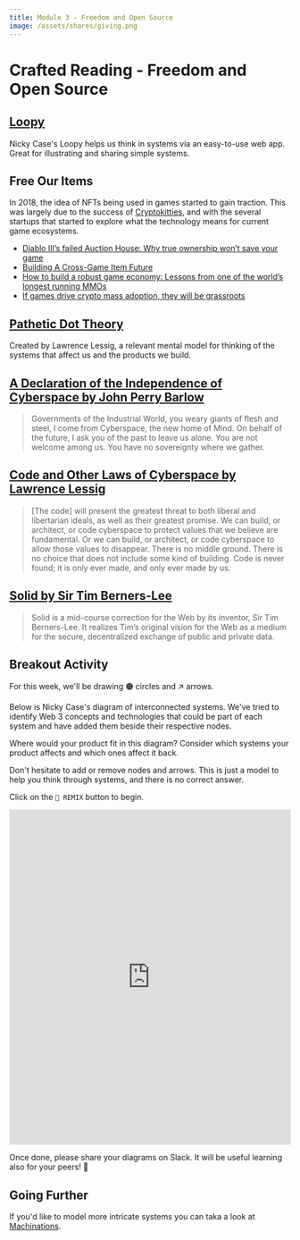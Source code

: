 ```yaml
---
title: Module 3 - Freedom and Open Source
image: /assets/shares/giving.png
---
```


# Crafted Reading - Freedom and Open Source


## <a href="https://ncase.me/loopy/" target="_blank" rel="noopener noreferrer">Loopy</a>
Nicky Case's Loopy helps us think in systems via an easy-to-use web app. Great for illustrating and sharing simple systems.


## Free Our Items

In 2018, the idea of NFTs being used in games started to gain traction. This was largely due to the success of [Cryptokitties](https://www.cryptokitties.co/technical-details), and with the several startups that started to explore what the technology means for current game ecosystems.

* <a href="https://blog.hoard.exchange/diablo-iiis-failed-auction-house-why-true-ownership-won-t-save-your-game-c6d692b9de1" target="_blank" rel="noopener noreferrer">Diablo III’s failed Auction House: Why true ownership won’t save your game</a>
* <a href="https://medium.com/hackernoon/building-a-cross-game-item-future-3ce16f3aea7c" target="_blank" rel="noopener noreferrer">Building A Cross-Game Item Future</a>
* <a href="https://hackernoon.com/how-to-build-a-robust-game-economy-lessons-from-one-of-the-worlds-longest-running-mmos-426f8fd94f6d" target="_blank" rel="noopener noreferrer">How to build a robust game economy: Lessons from one of the world’s longest running MMOs</a>
* <a href="https://tonysheng.substack.com/p/crypto-adoption-games">If games drive crypto mass adoption, they will be grassroots</a>


## <a href="https://en.wikipedia.org/wiki/Pathetic_dot_theory" target="_blank" rel="noopener noreferrer">Pathetic Dot Theory</a>
Created by Lawrence Lessig, a relevant mental model for thinking of the systems that affect us and the products we build.

## <a href="https://www.eff.org/cyberspace-independence" target="_blank" rel="noopener noreferrer">A Declaration of the Independence of Cyberspace by John Perry Barlow</a>

> Governments of the Industrial World, you weary giants of flesh and steel, I come from Cyberspace, the new home of Mind. On behalf of the future, I ask you of the past to leave us alone. You are not welcome among us. You have no sovereignty where we gather.

## <a href="https://www.socialtext.net/codev2/code_is_law" target="_blank" rel="noopener noreferrer">Code and Other Laws of Cyberspace by Lawrence Lessig</a>

> [The code] will present the greatest threat to both liberal and libertarian ideals, as well as their greatest promise. We can build, or architect, or code cyberspace to protect values that we believe are fundamental. Or we can build, or architect, or code cyberspace to allow those values to disappear. There is no middle ground. There is no choice that does not include some kind of building. Code is never found; it is only ever made, and only ever made by us.

## <a href="https://solidproject.org/about" target="_blank" rel="noopener noreferrer">Solid by Sir Tim Berners-Lee</a>

> Solid is a mid-course correction for the Web by its inventor, Sir Tim Berners-Lee. It realizes Tim’s original vision for the Web as a medium for the secure, decentralized exchange of public and private data.

## Breakout Activity

For this week, we'll be drawing 🟠 circles and ↗ arrows. 

Below is Nicky Case's diagram of interconnected systems. We've tried to identify Web 3 concepts and technologies that could be part of each system and have added them beside their respective nodes. 

Where would your product fit in this diagram? Consider which systems your product affects and which ones affect it back.

Don't hesitate to add or remove nodes and arrows. This is just a model to help you think through systems, and there is no correct answer.

Click on the `🔀 REMIX` button to begin. 

<iframe width="100%" height="600" frameborder="0" src="https://ncase.me/loopy/v1.1/?embed=1&data=[[[1,672,551,1,%22Technology%22,4],[2,669,119,1,%22Policy%22,0],[3,395,332,1,%22Culture%22,2],[4,944,330,1,%22Economics%22,3],[5,131,404,1,%22Cryptoart%22,2],[6,282,397,1,%22Social%2520Tokens%22,2],[7,253,540,1,%22Sustainability%22,2],[8,215,251,1,%22Memes%22,2],[9,838,70,1,%22Smart%2520Contracts%22,0],[10,494,75,1,%22Regulation%22,0],[11,1016,144,1,%22OS%2520Foundations%22,0],[12,326,133,1,%22DAOs%22,0],[13,1208,370,1,%22Discoverability%22,3],[14,1089,281,1,%22Gamification%22,3],[15,541,619,1,%22Blockchains%22,4],[16,813,622,1,%22Decentralized%2520Storage%22,4],[17,1153,582,1,%22DeFi%22,3],[18,1054,440,1,%22Radical%2520Economics%22,3],[19,415,533,1,%22Zero%2520Knowledge%22,4],[20,942,543,1,%22Protocols%22,4]],[[1,2,61,1,0],[2,1,49,1,0],[3,2,58,1,0],[2,3,37,1,0],[3,1,-60,1,0],[1,3,-53,1,0],[1,4,-69,1,0],[1,4,40,1,0],[4,2,39,1,0],[2,4,57,1,0],[3,4,-49,1,0],[4,3,-55,1,0]],[],20%5D"></iframe>

Once done, please share your diagrams on Slack. It will be useful learning also for your peers! 🙌

## Going Further

If you'd like to model more intricate systems you can taka a look at [Machinations](../curated/#machinations).

